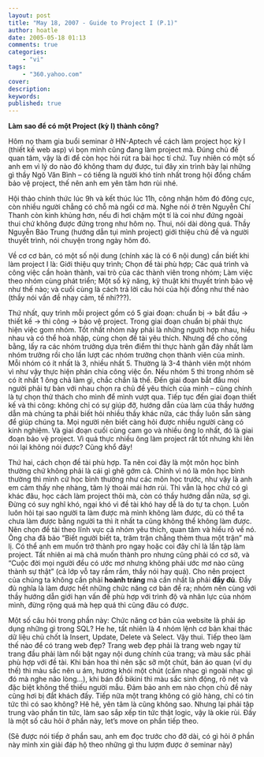 ```yaml
---
layout: post
title: "May 18, 2007 - Guide to Project I (P.1)"
author: hoatle
date: 2005-05-18 01:13
comments: true
categories:
    - "vi"
tags:
    - "360.yahoo.com"
cover:
description:
keywords:
published: true
---
```


**Làm sao để có một Project (kỳ I) thành công?**

Hôm nọ tham gia buổi seminar ở HN-Aptech về cách làm project học kỳ I (thiết kế web asp) vì bọn mình
cũng đang làm project mà. Đúng chủ đề quan tâm, vậy là đi để còn học hỏi rút ra bài học tí chứ. Tuy
nhiên có một số anh em vì lý do nào đó không tham dự được, tui đây xin trình bày lại những gì thầy
Ngô Văn Bình – có tiếng là người khó tính nhất trong hội đồng chấm bảo vệ project, thế nên anh em
yên tâm hơn rùi nhé.

<!-- more -->

Hội thảo chính thức lúc 9h và kết thúc lúc 11h, công nhận hôm đó đông cực, còn nhiều người chẳng có
chỗ mà ngồi cơ mà. Nghe nói ở trên Nguyễn Chí Thanh còn kinh khủng hơn, nếu đi hơi chậm một tí là
coi như đứng ngoài thui chứ không được đứng trong như hôm nọ. Thui, nói dài dòng quá. Thầy Nguyễn
Bảo Trung (hướng dẫn tụi mình project) giới thiệu chủ đề và người thuyết trình, nói chuyện trong
ngày hôm đó.

Về cơ cơ bản, có một số nội dung (chính xác là có 6 nội dung) cần biết khi làm project I là: Giới
thiệu quy trình; Chọn đề tài phù hợp; Các quá trình và công việc cần hoàn thành, vai trò của các
thành viên trong nhóm; Làm việc theo nhóm cùng phát triển; Một số kỹ năng, kỹ thuật khi thuyết trình
bảo vệ như thế nào; và cuối cùng là cách trả lời câu hỏi của hội đồng như thế nào (thầy nói vấn đề
nhạy cảm, tế nhi???).

Thứ nhất, quy trình mỗi project gồm có 5 giai đoạn: chuẩn bị -> bắt đầu -> thiết kế -> thi công ->
bảo vệ project. Trong giai đoạn chuẩn bị phải thực hiện việc gom nhóm. Tốt nhất nhóm này phải là
những người hợp nhau, hiểu nhau và có thể hoà nhập, cùng chọn đề tài yêu thích. Nhưng để cho công
bằng, lấy ra các nhóm trưởng dựa trên điểm thi thực hành gần đây nhất làm nhóm trưởng rồi cho lần
lượt các nhóm trưởng chọn thành viên của mình. Mỗi nhóm có ít nhất là 3, nhiều nhất 5. Thường là 3-4
thành viên một nhóm vì như vậy thực hiện phân chia công việc ổn. Nếu nhóm 5 thì trong nhóm sẽ có ít
nhất 1 ông chả làm gì, chắc chắn là thế. Đến giai đoạn bắt đầu mọi người phải tự bàn với nhau chọn
ra chủ đề yêu thích của mình – cũng chính là tự chọn thử thách cho mình để mình vượt qua. Tiếp tục
đến giai đoạn thiết kế và thi công: không chỉ có sự giúp đỡ, hướng dẫn của làm của thầy hướng dẫn mà
chúng ta phải biết hỏi nhiều thầy khác nữa, các thầy luôn sẵn sàng để giúp chúng ta. Mọi người nên
biết càng hỏi được nhiều người càng có kinh nghiệm. Và giai đoạn cuối cùng cam go và nhiều ông lo
nhất, đó là giai đoạn bảo vệ project. Vì quả thực nhiều ông làm project rất tốt nhưng khi lên nói
lại không nói được? Cũng khổ đây!

Thứ hai, cách chọn đề tài phù hợp. Ta nên coi đây là một môn học bình thường chứ không phải là cái
gì ghê gớm cả. Chính vì nó là môn học bình thường thì mình cứ học bình thường như các môn học trước,
như vậy là anh em cảm thấy nhẹ nhàng, tâm lý thoải mái hơn rùi. Thì vẫn là học chứ có gì khác đâu,
học cách làm project thôi mà, còn có thầy hướng dẫn nữa, sợ gì. Đừng có suy nghĩ khó, ngại khó vì đề
tài khó hay dễ là do tự ta chọn. Luôn luôn hỏi tại sao người ta làm được mà mình không làm được, dù
có thể ta chưa làm được bằng người ta thì ít nhất ta cũng không thể không làm được. Nên chọn đề tài
theo lĩnh vực cả nhóm yêu thích, quan tâm và hiểu rõ về nó. Ông cha đã bảo “Biết người biết ta, trăm
trận chẳng thèm thua một trận” mà lị. Có thể anh em muốn trở thành pro ngay hoặc coi đây chỉ là lần
tập làm project. Tất nhiên ai mà chả muốn thành pro nhưng cũng phải có cơ sở, và “Cuộc đời mọi người
đều có ước mơ nhưng không phải ước mơ nào cũng thành sự thật” (cả lớp vỗ tay rầm rầm, thầy nói hay
quá). Cho nên project của chúng ta không cần phải **hoành tráng** mà cần nhất là phải **đầy đủ**.
Đầy đủ nghĩa là làm được hết những chức năng cơ bản đề ra; nhóm nên cùng với thầy hướng dẫn giới hạn
vấn đề phù hợp với trình độ và nhân lực của nhóm mình, đừng rộng quá mà hẹp quá thì cũng đâu có
được.

Một số câu hỏi trong phần này: Chức năng cơ bản của website là phải áp dụng những gì trong SQL?
He he, tất nhiên là 4 nhóm lệnh cơ bản khai thác dữ liệu chủ chốt là Insert, Update, Delete và
Select. Vậy thui. Tiếp theo làm thế nào để có trang web đẹp? Trang web đẹp phải là trang web ngay từ
trang đầu phải làm nổi bật ngay nội dung chính của trang; và màu sắc phải phù hợp với đề tài. Khi
bán hoa thì nên sặc sỡ một chút, bán áo quan (ví dụ thế) thì màu sắc nên u ám, hương khói một chút
(cấm nhạc gì ngoài nhạc gì đó mà nghe não lòng…), khi bán đồ bikini thì màu sắc sinh động, rõ nét và
đặc biệt không thể thiếu người mẫu. Đảm bảo anh em nào chọn chủ đề này cũng hơi bị đắt khách đấy.
Tiếp nữa một trang không có giỏ hàng, chỉ có tin tức thì có sao không? Hê hê, yên tâm là cũng không
sao. Nhưng lại phải tập trung vào phần tin tức, làm sao sắp xếp tin tức thật logic, vậy là okie rùi.
Đấy là một số câu hỏi ở phần này, let’s move on phần tiếp theo.

(Sẽ được nói tiếp ở phần sau, anh em đọc trước cho đỡ dài, có gì hỏi ở phần này mình xin giải đáp hộ
theo những gì thu lượm được ở seminar này)
